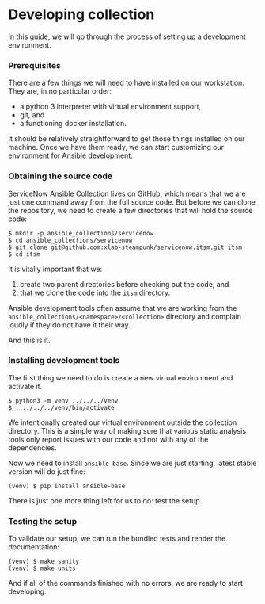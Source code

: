 # Developing collection

In this guide, we will go through the process of setting up a development
environment.


### Prerequisites

There are a few things we will need to have installed on our workstation. They
are, in no particular order:

  * a python 3 interpreter with virtual environment support,
  * git, and
  * a functioning docker installation.

It should be relatively straightforward to get those things installed on our
machine. Once we have them ready, we can start customizing our environment for
Ansible development.


### Obtaining the source code

ServiceNow Ansible Collection lives on GitHub, which means that we are just
one command away from the full source code. But before we can clone the
repository, we need to create a few directories that will hold the source
code:

    $ mkdir -p ansible_collections/servicenow
    $ cd ansible_collections/servicenow
    $ git clone git@github.com:xlab-steampunk/servicenow.itsm.git itsm
    $ cd itsm

It is vitally important that we:

 1. create two parent directories before checking out the code, and
 2. that we clone the code into the `itsm` directory.

Ansible development tools often assume that we are working from the
`ansible_collections/<namespace>/<collection>` directory and complain loudly
if they do not have it their way.

And this is it.


### Installing development tools

The first thing we need to do is create a new virtual environment and activate
it.

    $ python3 -m venv ../../../venv
    $ . ../../../venv/bin/activate

We intentionally created our virtual environment outside the collection
directory. This is a simple way of making sure that various static analysis
tools only report issues with our code and not with any of the dependencies.

Now we need to install `ansible-base`. Since we are just starting, latest
stable version will do just fine:

    (venv) $ pip install ansible-base

There is just one more thing left for us to do: test the setup.


### Testing the setup

To validate our setup, we can run the bundled tests and render the
documentation:

    (venv) $ make sanity
    (venv) $ make units

And if all of the commands finished with no errors, we are ready to start
developing.
